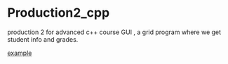 # Production2_cpp
production 2 for advanced c++ course GUI , a grid program where we get student info and grades.


[example](https://media.discordapp.net/attachments/182938322883182592/593142473950363648/unknown.png?width=889&height=477)

